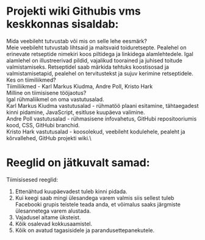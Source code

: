 
# Projekti wiki Githubis vms keskkonnas sisaldab:

Mida veebileht tutvustab või mis on selle lehe eesmärk?\
Meie veebileht tutvustab lihtsaid ja maitsvaid toiduretsepte. Pealehel on erinevate retseptide nimekiri koos piltidega ja linkidega alamlehtedele. Igal alamlehel on illustreerivad pildid, vajalikud toorained ja juhised toitude valmistamiseks. Retseptidel saab märkida tehtuks koostisosad ja valmistamisetapid, pealehel on tervitustekst ja sujuv kerimine retseptidele.\
Kes on tiimiliikmed?\
Tiimiliikmed - Karl Markus Kiudma, Andre Poll, Kristo Hark\
Milline on tiimisisene tööjaotus?\
Igal rühmaliikmel on oma vastutusalad.\
Karl Markus Kiudma vastutusalad - rühmatöö plaani esitamine, tähtaegadest kinni pidamine, JavaScript, esitluse kuupäeva valimine.\
Andre Poll vastutusalad - rühmasisene infovahetus, GitHubi repositooriumis kood, CSS, GitHubi branchid.\
Kristo Hark vastutusalad - koosolekud, veebileht kodulehele, pealeht ja kõrvallehed, GitHub projekti wiki.\


Reeglid on jätkuvalt samad:
=======
Tiimisisesed reeglid:

1. Ettenähtud kuupäevadest tuleb kinni pidada. 
2. Kui keegi saab mingi ülesandega varem valmis siis sellest tuleb Facebooki grupis teistele teada anda, et võimalus saaks järgmiste ülesannetega varem alustada.
3. Vajadusel aitame üksteist. 
4. Kõik osalevad kokkusaamistel. 
5. Kõik on avatud tagasisidele ja parandusettepanekutele.
